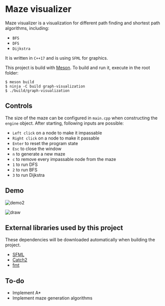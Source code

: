 # Maze visualizer
Maze visualizer is a visualization for different path finding and shortest path algorithms, including:
- `BFS`
- `DFS`
- `Dijkstra`

It is written in `C++17` and is using `SFML` for graphics.

This project is build with [Meson](https://mesonbuild.com/). To build and run it, execute in the root folder:
```
$ meson build
$ ninja -C build graph-visualization
$ ./build/graph-visualization
```

## Controls
The size of the maze can be configured in `main.cpp` when constructing the `engine` object. After starting, following inputs are possible:
- `Left click` on a node to make it impassable
- `Right click` on a node to make it passable
- `Enter` to reset the program state
- `Esc` to close the window
- `n` to generate a new maze
- `c` to remove every impassable node from the maze
- `1` to run DFS
- `2` to run BFS
- `3` to run Dijkstra

## Demo
![demo2](https://user-images.githubusercontent.com/29070949/193677555-0af3e4ad-c54a-4be9-af27-20e0c19bc51a.gif)

![draw](https://user-images.githubusercontent.com/29070949/193677599-9b061f53-fbcb-41e8-90a3-3dec35aa0dd5.gif)

## External libraries used by this project

These dependencies will be downloaded automatically when building the project.

- [SFML](https://github.com/SFML/SFML)
- [Catch2](https://github.com/catchorg/Catch2)
- [fmt](https://github.com/fmtlib/fmt)

## To-do
- Implement A*
- Implement maze generation algorithms
